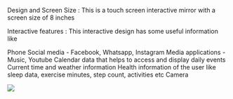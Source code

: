 Design and Screen Size :
This is a touch screen interactive mirror with a screen size of 8 inches

Interactive features :
This interactive design has some useful information like

Phone
Social media - Facebook, Whatsapp, Instagram
Media applications - Music, Youtube
Calendar data that helps to access and display daily events
Current time and weather information
Health information of the user like sleep data, exercise minutes, step count, activities etc
Camera

<img src="https://user-images.githubusercontent.com/56712822/67139010-a7cae000-f210-11e9-9a75-900b8eb602e2.png" width:400>




